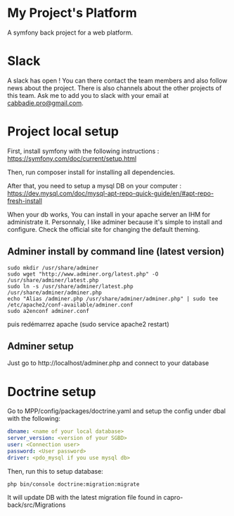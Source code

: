 # My Project's Platform

A symfony back project for a web platform.

# Slack

A slack has open ! You can there contact the team members and also follow news about the project. There is also channels about the other projects of this team. Ask me to add you to slack with your email at cabbadie.pro@gmail.com.

# Project local setup

First, install symfony with the following instructions : https://symfony.com/doc/current/setup.html

Then, run composer install for installing all dependencies.

After that, you need to setup a mysql DB on your computer : https://dev.mysql.com/doc/mysql-apt-repo-quick-guide/en/#apt-repo-fresh-install

When your db works, You can install in your apache server an IHM for administrate it.
Personnaly, I like adminer because it's simple to install and configure.
Check the official site for changing the default theming.

## Adminer install by command line (latest version)
```Batchfile
sudo mkdir /usr/share/adminer
sudo wget "http://www.adminer.org/latest.php" -O /usr/share/adminer/latest.php
sudo ln -s /usr/share/adminer/latest.php /usr/share/adminer/adminer.php
echo "Alias /adminer.php /usr/share/adminer/adminer.php" | sudo tee /etc/apache2/conf-available/adminer.conf
sudo a2enconf adminer.conf
```

puis redémarrez apache (sudo service apache2 restart)

## Adminer setup
Just go to http://localhost/adminer.php and connect to your database

# Doctrine setup

Go to MPP/config/packages/doctrine.yaml and setup the config under dbal with the following:
```YAML
dbname: <name of your local database>
server_version: <version of your SGBD>
user: <Connection user>
password: <User password>
driver: <pdo_mysql if you use mysql db>
```

Then, run this to setup database:
```Batchfile
php bin/console doctrine:migration:migrate
```

It will update DB with the latest migration file found in capro-back/src/Migrations
